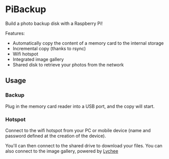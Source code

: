 # PiBackup

Build a photo backup disk with a Raspberry Pi!

Features:
* Automatically copy the content of a memory card to the internal storage
* Incremental copy (thanks to rsync)
* Wifi hotspot
* Integrated image gallery
* Shared disk to retrieve your photos from the network

## Usage

### Backup
Plug in the memory card reader into a USB port, and the copy will start.

### Hotspot
Connect to the wifi hotspot from your PC or mobile device (name and password defined at the creation of the device).

You'll can then connect to the shared drive to download your files.
You can also connect to the image gallery, powered by [Lychee](https://github.com/electerious/Lychee)